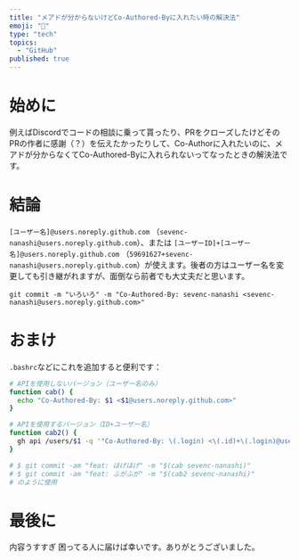 ```yaml
---
title: "メアドが分からないけどCo-Authored-Byに入れたい時の解決法"
emoji: "🤝"
type: "tech"
topics:
  - "GitHub"
published: true
---
```


# 始めに

例えばDiscordでコードの相談に乗って貰ったり、PRをクローズしたけどそのPRの作者に感謝（？）を伝えたかったりして、Co-Authorに入れたいのに、メアドが分からなくてCo-Authored-Byに入れられないってなったときの解決法です。

# 結論

`[ユーザー名]@users.noreply.github.com` （`sevenc-nanashi@users.noreply.github.com`）、または `[ユーザーID]+[ユーザー名]@users.noreply.github.com` （`59691627+sevenc-nanashi@users.noreply.github.com`）が使えます。後者の方はユーザー名を変更しても引き継がれますが、面倒なら前者でも大丈夫だと思います。

```
git commit -m "いろいろ" -m "Co-Authored-By: sevenc-nanashi <sevenc-nanashi@users.noreply.github.com>"
```

# おまけ

`.bashrc`などにこれを追加すると便利です：

```bash
# APIを使用しないバージョン（ユーザー名のみ）
function cab() {
  echo "Co-Authored-By: $1 <$1@users.noreply.github.com>"
}

# APIを使用するバージョン（ID+ユーザー名）
function cab2() {
  gh api /users/$1 -q '"Co-Authored-By: \(.login) <\(.id)+\(.login)@users.noreply.github.com>"'
}

# $ git commit -am "feat: ほげほげ" -m "$(cab sevenc-nanashi)"
# $ git commit -am "feat: ふがふが" -m "$(cab2 sevenc-nanashi)"
# のように使用
```

# 最後に

内容うすすぎ
困ってる人に届けば幸いです。ありがとうございました。
